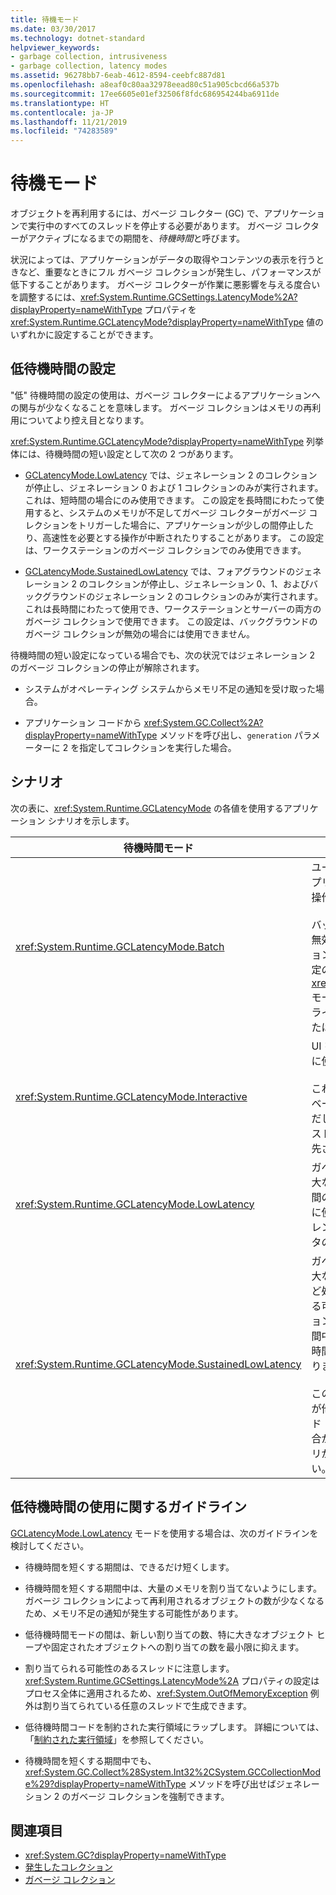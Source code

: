 ```yaml
---
title: 待機モード
ms.date: 03/30/2017
ms.technology: dotnet-standard
helpviewer_keywords:
- garbage collection, intrusiveness
- garbage collection, latency modes
ms.assetid: 96278bb7-6eab-4612-8594-ceebfc887d81
ms.openlocfilehash: a8eaf0c80aa32978eead80c51a905cbcd66a537b
ms.sourcegitcommit: 17ee6605e01ef32506f8fdc686954244ba6911de
ms.translationtype: HT
ms.contentlocale: ja-JP
ms.lasthandoff: 11/21/2019
ms.locfileid: "74283589"
---
```

# <a name="latency-modes"></a>待機モード

オブジェクトを再利用するには、ガベージ コレクター (GC) で、アプリケーションで実行中のすべてのスレッドを停止する必要があります。 ガベージ コレクターがアクティブになるまでの期間を、*待機時間*と呼びます。

状況によっては、アプリケーションがデータの取得やコンテンツの表示を行うときなど、重要なときにフル ガベージ コレクションが発生し、パフォーマンスが低下することがあります。 ガベージ コレクターが作業に悪影響を与える度合いを調整するには、<xref:System.Runtime.GCSettings.LatencyMode%2A?displayProperty=nameWithType> プロパティを <xref:System.Runtime.GCLatencyMode?displayProperty=nameWithType> 値のいずれかに設定することができます。

## <a name="low-latency-settings"></a>低待機時間の設定

"低" 待機時間の設定の使用は、ガベージ コレクターによるアプリケーションへの関与が少なくなることを意味します。 ガベージ コレクションはメモリの再利用についてより控え目となります。

<xref:System.Runtime.GCLatencyMode?displayProperty=nameWithType> 列挙体には、待機時間の短い設定として次の 2 つがあります。

- [GCLatencyMode.LowLatency](xref:System.Runtime.GCLatencyMode.LowLatency) では、ジェネレーション 2 のコレクションが停止し、ジェネレーション 0 および 1 コレクションのみが実行されます。 これは、短時間の場合にのみ使用できます。 この設定を長時間にわたって使用すると、システムのメモリが不足してガベージ コレクターがガベージ コレクションをトリガーした場合に、アプリケーションが少しの間停止したり、高速性を必要とする操作が中断されたりすることがあります。 この設定は、ワークステーションのガベージ コレクションでのみ使用できます。

- [GCLatencyMode.SustainedLowLatency](xref:System.Runtime.GCLatencyMode.SustainedLowLatency) では、フォアグラウンドのジェネレーション 2 のコレクションが停止し、ジェネレーション 0、1、およびバックグラウンドのジェネレーション 2 のコレクションのみが実行されます。 これは長時間にわたって使用でき、ワークステーションとサーバーの両方のガベージ コレクションで使用できます。 この設定は、バックグラウンドのガベージ コレクションが無効の場合には使用できません。

待機時間の短い設定になっている場合でも、次の状況ではジェネレーション 2 のガベージ コレクションの停止が解除されます。

- システムがオペレーティング システムからメモリ不足の通知を受け取った場合。

- アプリケーション コードから <xref:System.GC.Collect%2A?displayProperty=nameWithType> メソッドを呼び出し、`generation` パラメーターに 2 を指定してコレクションを実行した場合。

## <a name="scenarios"></a>シナリオ

次の表に、<xref:System.Runtime.GCLatencyMode> の各値を使用するアプリケーション シナリオを示します。

|待機時間モード|アプリケーション シナリオ|
|------------------|---------------------------|
|<xref:System.Runtime.GCLatencyMode.Batch>|ユーザー インターフェイス (UI) 操作のないアプリケーションの場合、またはサーバー側の操作の場合に使用します。<br /><br />バックグラウンドのガベージ コレクションが無効にされている場合、これがワークステーションとサーバーのガベージ コレクションの既定のモードとなります。 また、<xref:System.Runtime.GCLatencyMode.Batch> モードにより [gcConcurrent](../../framework/configure-apps/file-schema/runtime/gcconcurrent-element.md) 設定がオーバーライドされます。つまり、バックグラウンドまたは同時実行コレクションが阻止されます。|
|<xref:System.Runtime.GCLatencyMode.Interactive>|UI を持つほとんどのアプリケーションの場合に使用します。<br /><br />これは、ワークステーションとサーバーのガベージ コレクションの既定のモードです。 ただし、アプリがホストされている場合は、ホスト プロセスのガベージ コレクター設定が優先されます。|
|<xref:System.Runtime.GCLatencyMode.LowLatency>|ガベージ コレクターからの割り込みにより重大な影響を受け、高速性を必要とする、短期間の操作を実行するアプリケーションの場合に使用します。 たとえば、アニメーションのレンダリングを行うアプリケーションやデータの取得機能などがあります。|
|<xref:System.Runtime.GCLatencyMode.SustainedLowLatency>|ガベージ コレクターからの割り込みにより重大な影響を受け、高速性を必要とする、さほど処理時間を必要としないものの長時間になる可能性のある操作を実行するアプリケーションの場合に使用します。 たとえば、取引時間中に市場データの変化に応じて迅速な応答時間を必要とするアプリケーションなどがあります。<br /><br />このモードでは、マネージド ヒープのサイズが他のモードより大きくなります。 マネージド ヒープは最適化されないため、断片化の割合が高くなる可能性があります。 十分なメモリが使用可能であることを確認してください。|

## <a name="guidelines-for-using-low-latency"></a>低待機時間の使用に関するガイドライン

[GCLatencyMode.LowLatency](xref:System.Runtime.GCLatencyMode.LowLatency) モードを使用する場合は、次のガイドラインを検討してください。

- 待機時間を短くする期間は、できるだけ短くします。

- 待機時間を短くする期間中は、大量のメモリを割り当てないようにします。 ガベージ コレクションによって再利用されるオブジェクトの数が少なくなるため、メモリ不足の通知が発生する可能性があります。

- 低待機時間モードの間は、新しい割り当ての数、特に大きなオブジェクト ヒープや固定されたオブジェクトへの割り当ての数を最小限に抑えます。

- 割り当てられる可能性のあるスレッドに注意します。 <xref:System.Runtime.GCSettings.LatencyMode%2A> プロパティの設定はプロセス全体に適用されるため、<xref:System.OutOfMemoryException> 例外は割り当てられている任意のスレッドで生成できます。

- 低待機時間コードを制約された実行領域にラップします。 詳細については、「[制約された実行領域](../../../docs/framework/performance/constrained-execution-regions.md)」を参照してください。

- 待機時間を短くする期間中でも、<xref:System.GC.Collect%28System.Int32%2CSystem.GCCollectionMode%29?displayProperty=nameWithType> メソッドを呼び出せばジェネレーション 2 のガベージ コレクションを強制できます。

## <a name="see-also"></a>関連項目

- <xref:System.GC?displayProperty=nameWithType>
- [発生したコレクション](../../../docs/standard/garbage-collection/induced.md)
- [ガベージ コレクション](../../../docs/standard/garbage-collection/index.md)
